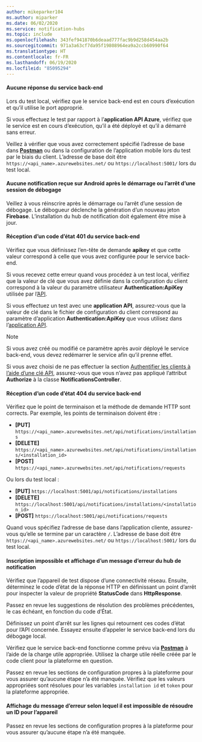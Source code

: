 ```yaml
---
author: mikeparker104
ms.author: miparker
ms.date: 06/02/2020
ms.service: notification-hubs
ms.topic: include
ms.openlocfilehash: 343fef941870b6deaad777fac9b9d258d454aa2b
ms.sourcegitcommit: 971a3a63cf7da95f19808964ea9a2ccb60990f64
ms.translationtype: HT
ms.contentlocale: fr-FR
ms.lasthandoff: 06/19/2020
ms.locfileid: "85095294"
---
```

#### <a name="no-response-from-the-backend-service"></a>Aucune réponse du service back-end

Lors du test local, vérifiez que le service back-end est en cours d’exécution et qu’il utilise le port approprié.

Si vous effectuez le test par rapport à l’**application API Azure**, vérifiez que le service est en cours d’exécution, qu’il a été déployé et qu’il a démarré sans erreur.

Veillez à vérifier que vous avez correctement spécifié l’adresse de base dans **[Postman](https://www.postman.com/downloads)** ou dans la configuration de l’application mobile lors du test par le biais du client. L’adresse de base doit être `https://<api_name>.azurewebsites.net/` ou `https://localhost:5001/` lors du test local.

#### <a name="not-receiving-notifications-on-android-after-starting-or-stopping-a-debug-session"></a>Aucune notification reçue sur Android après le démarrage ou l’arrêt d’une session de débogage

Veillez à vous réinscrire après le démarrage ou l’arrêt d’une session de débogage. Le débogueur déclenche la génération d’un nouveau jeton **Firebase**. L’installation du hub de notification doit également être mise à jour.

#### <a name="receiving-a-401-status-code-from-the-backend-service"></a>Réception d’un code d’état 401 du service back-end

Vérifiez que vous définissez l’en-tête de demande **apikey** et que cette valeur correspond à celle que vous avez configurée pour le service back-end.

Si vous recevez cette erreur quand vous procédez à un test local, vérifiez que la valeur de clé que vous avez définie dans la configuration du client correspond à la valeur du paramètre utilisateur **Authentication:ApiKey** utilisée par l’[API](#create-the-api-app).

Si vous effectuez un test avec une **application API**, assurez-vous que la valeur de clé dans le fichier de configuration du client correspond au paramètre d’application **Authentication:ApiKey** que vous utilisez dans l’[application API](#create-the-api-app).

> [!NOTE]
> Si vous avez créé ou modifié ce paramètre après avoir déployé le service back-end, vous devez redémarrer le service afin qu’il prenne effet.

Si vous avez choisi de ne pas effectuer la section [Authentifier les clients à l’aide d’une clé API](#authenticate-clients-using-an-api-key-optional), assurez-vous que vous n’avez pas appliqué l’attribut **Authorize** à la classe **NotificationsController**.

#### <a name="receiving-a-404-status-code-from-the-backend-service"></a>Réception d’un code d’état 404 du service back-end

Vérifiez que le point de terminaison et la méthode de demande HTTP sont corrects. Par exemple, les points de terminaison doivent être :

- **[PUT]** `https://<api_name>.azurewebsites.net/api/notifications/installations`
- **[DELETE]** `https://<api_name>.azurewebsites.net/api/notifications/installations/<installation_id>`
- **[POST]** `https://<api_name>.azurewebsites.net/api/notifications/requests`

Ou lors du test local :

- **[PUT]** `https://localhost:5001/api/notifications/installations`
- **[DELETE]** `https://localhost:5001/api/notifications/installations/<installation_id>`
- **[POST]** `https://localhost:5001/api/notifications/requests`

Quand vous spécifiez l’adresse de base dans l’application cliente, assurez-vous qu’elle se termine par un caractère `/`. L’adresse de base doit être `https://<api_name>.azurewebsites.net/` ou `https://localhost:5001/` lors du test local.

#### <a name="unable-to-register-and-a-notification-hub-error-message-is-displayed"></a>Inscription impossible et affichage d’un message d’erreur du hub de notification

Vérifiez que l’appareil de test dispose d’une connectivité réseau. Ensuite, déterminez le code d’état de la réponse HTTP en définissant un point d’arrêt pour inspecter la valeur de propriété **StatusCode** dans **HttpResponse**.

Passez en revue les suggestions de résolution des problèmes précédentes, le cas échéant, en fonction du code d’État.

Définissez un point d’arrêt sur les lignes qui retournent ces codes d’état pour l’API concernée. Essayez ensuite d’appeler le service back-end lors du débogage local.

Vérifiez que le service back-end fonctionne comme prévu via **[Postman](https://www.postman.com/downloads)** à l’aide de la charge utile appropriée. Utilisez la charge utile réelle créée par le code client pour la plateforme en question.

Passez en revue les sections de configuration propres à la plateforme pour vous assurer qu’aucune étape n’a été manquée. Vérifiez que les valeurs appropriées sont résolues pour les variables `installation id` et `token` pour la plateforme appropriée.

#### <a name="unable-to-resolve-an-id-for-the-device-error-message-is-displayed"></a>Affichage du message d’erreur selon lequel il est impossible de résoudre un ID pour l’appareil

Passez en revue les sections de configuration propres à la plateforme pour vous assurer qu’aucune étape n’a été manquée.
